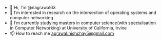 - 👋 Hi, I’m @nagrawal63
- 👀 I’m interested in research on the intersection of operating systems and computer networking
- 🌱 I’m currently studying masters in computer science(with specialisation in Computer Networking) at University of California, Irvine
- 📫 How to reach me agrawal.nishchay5@gmail.com

<!---
nagrawal63/nagrawal63 is a ✨ special ✨ repository because its `README.md` (this file) appears on your GitHub profile.
You can click the Preview link to take a look at your changes.
--->
